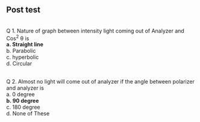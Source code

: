 ## Post test
<br>
Q 1. Nature of graph between intensity light coming out of Analyzer and Cos<sup>2</sup> θ is<br>
<b>a. Straight line<br></b>
b. Parabolic<br>
c. hyperbolic<br>
d. Circular<br><br>

Q 2. Almost no light will come out of analyzer if the angle between polarizer and analyzer is<br>
a. 0 degree<br>
<b>b. 90 degree<br></b>
c. 180 degree<br>
d. None of These<br>

